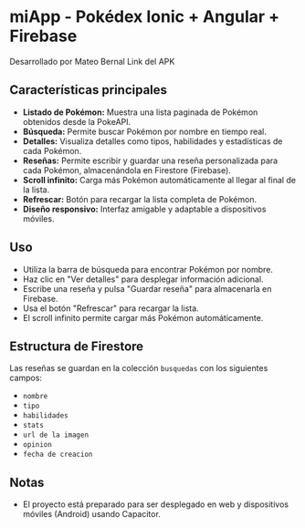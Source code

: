 # miApp - Pokédex Ionic + Angular + Firebase

Desarrollado por Mateo Bernal
Link del APK


## Características principales

- **Listado de Pokémon:** Muestra una lista paginada de Pokémon obtenidos desde la PokeAPI.
- **Búsqueda:** Permite buscar Pokémon por nombre en tiempo real.
- **Detalles:** Visualiza detalles como tipos, habilidades y estadísticas de cada Pokémon.
- **Reseñas:** Permite escribir y guardar una reseña personalizada para cada Pokémon, almacenándola en Firestore (Firebase).
- **Scroll infinito:** Carga más Pokémon automáticamente al llegar al final de la lista.
- **Refrescar:** Botón para recargar la lista completa de Pokémon.
- **Diseño responsivo:** Interfaz amigable y adaptable a dispositivos móviles.


## Uso

- Utiliza la barra de búsqueda para encontrar Pokémon por nombre.
- Haz clic en "Ver detalles" para desplegar información adicional.
- Escribe una reseña y pulsa "Guardar reseña" para almacenarla en Firebase.
- Usa el botón "Refrescar" para recargar la lista.
- El scroll infinito permite cargar más Pokémon automáticamente.


## Estructura de Firestore

Las reseñas se guardan en la colección `busquedas` con los siguientes campos:
- `nombre`
- `tipo`
- `habilidades`
- `stats`
- `url de la imagen`
- `opinion`
- `fecha de creacion`

## Notas

- El proyecto está preparado para ser desplegado en web y dispositivos móviles (Android) usando Capacitor.
